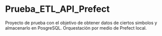 # Prueba_ETL_API_Prefect

Proyecto de prueba con el objetivo de obtener datos de ciertos simbolos y almacenarlo en PosgreSQL. Orquestación por medio de Prefect local.

